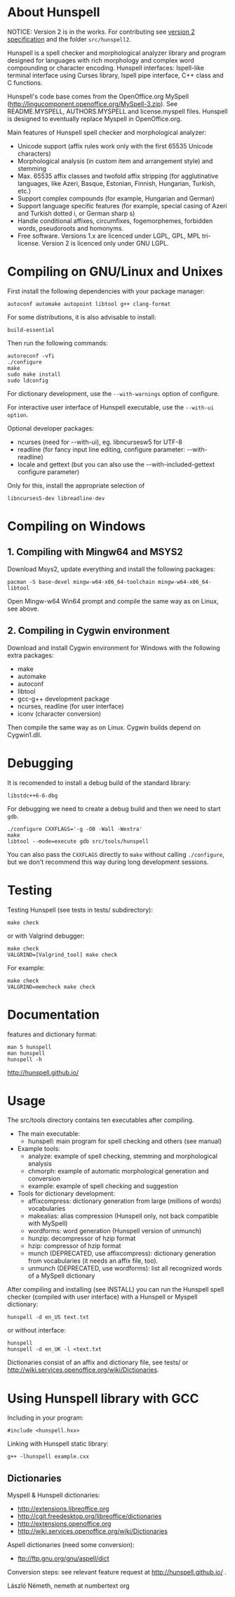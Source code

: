 # About Hunspell

NOTICE: Version 2 is in the works. For contributing see [version 2
specification](https://github.com/hunspell/hunspell/wiki/Version-2-Specification)
and the folder `src/hunspell2`.

Hunspell is a spell checker and morphological analyzer library and
program designed for languages with rich morphology and complex word
compounding or character encoding. Hunspell interfaces: Ispell-like
terminal interface using Curses library, Ispell pipe interface, C++
class and C functions.

Hunspell's code base comes from the OpenOffice.org MySpell
(http://lingucomponent.openoffice.org/MySpell-3.zip). See
README.MYSPELL, AUTHORS.MYSPELL and license.myspell files. Hunspell is
designed to eventually replace Myspell in OpenOffice.org.

Main features of Hunspell spell checker and morphological analyzer:

  - Unicode support (affix rules work only with the first 65535 Unicode
    characters)
  - Morphological analysis (in custom item and arrangement style) and
    stemming
  - Max. 65535 affix classes and twofold affix stripping (for
    agglutinative languages, like Azeri, Basque, Estonian, Finnish,
    Hungarian, Turkish, etc.)
  - Support complex compounds (for example, Hungarian and German)
  - Support language specific features (for example, special casing of
    Azeri and Turkish dotted i, or German sharp s)
  - Handle conditional affixes, circumfixes, fogemorphemes, forbidden
    words, pseudoroots and homonyms.
  - Free software. Versions 1.x are licenced under LGPL, GPL, MPL
    tri-license. Version 2 is licenced only under GNU LGPL.

# Compiling on GNU/Linux and Unixes

First install the following dependencies with your package manager:

    autoconf automake autopoint libtool g++ clang-format

For some distributions, it is also advisable to install:

    build-essential

Then run the following commands:

    autoreconf -vfi
    ./configure
    make
    sudo make install
    sudo ldconfig

For dictionary development, use the `--with-warnings` option of
configure.

For interactive user interface of Hunspell executable, use the
`--with-ui option`.

Optional developer packages:

  - ncurses (need for --with-ui), eg. libncursesw5 for UTF-8
  - readline (for fancy input line editing, configure parameter:
    --with-readline)
  - locale and gettext (but you can also use the --with-included-gettext
    configure parameter)

Only for this, install the appropriate selection of

    libncurses5-dev libreadline-dev

# Compiling on Windows

## 1\. Compiling with Mingw64 and MSYS2

Download Msys2, update everything and install the following
    packages:

    pacman -S base-devel mingw-w64-x86_64-toolchain mingw-w64-x86_64-libtool

Open Mingw-w64 Win64 prompt and compile the same way as on Linux, see
above.

## 2\. Compiling in Cygwin environment

Download and install Cygwin environment for Windows with the following
extra packages:

  - make
  - automake
  - autoconf
  - libtool
  - gcc-g++ development package
  - ncurses, readline (for user interface)
  - iconv (character conversion)

Then compile the same way as on Linux. Cygwin builds depend on
Cygwin1.dll.

# Debugging

It is recomended to install a debug build of the standard library:

    libstdc++6-6-dbg

For debugging we need to create a debug build and then we need to start
`gdb`.

    ./configure CXXFLAGS='-g -O0 -Wall -Wextra'
    make
    libtool --mode=execute gdb src/tools/hunspell

You can also pass the `CXXFLAGS` directly to `make` without calling
`./configure`, but we don't recommend this way during long development
sessions.

# Testing

Testing Hunspell (see tests in tests/ subdirectory):

    make check

or with Valgrind debugger:

    make check
    VALGRIND=[Valgrind_tool] make check

For example:

    make check
    VALGRIND=memcheck make check

# Documentation

features and dictionary format:

    man 5 hunspell
    man hunspell
    hunspell -h

http://hunspell.github.io/

# Usage

The src/tools directory contains ten executables after compiling.

  - The main executable:
      - hunspell: main program for spell checking and others (see
        manual)
  - Example tools:
      - analyze: example of spell checking, stemming and morphological
        analysis
      - chmorph: example of automatic morphological generation and
        conversion
      - example: example of spell checking and suggestion
  - Tools for dictionary development:
      - affixcompress: dictionary generation from large (millions of
        words) vocabularies
      - makealias: alias compression (Hunspell only, not back compatible
        with MySpell)
      - wordforms: word generation (Hunspell version of unmunch)
      - hunzip: decompressor of hzip format
      - hzip: compressor of hzip format
      - munch (DEPRECATED, use affixcompress): dictionary generation
        from vocabularies (it needs an affix file, too).
      - unmunch (DEPRECATED, use wordforms): list all recognized words
        of a MySpell dictionary

After compiling and installing (see INSTALL) you can run the Hunspell
spell checker (compiled with user interface) with a Hunspell or Myspell
dictionary:

    hunspell -d en_US text.txt

or without interface:

    hunspell
    hunspell -d en_UK -l <text.txt

Dictionaries consist of an affix and dictionary file, see tests/ or
http://wiki.services.openoffice.org/wiki/Dictionaries.

# Using Hunspell library with GCC

Including in your program:

    #include <hunspell.hxx>

Linking with Hunspell static library:

``` 
g++ -lhunspell example.cxx 
```

## Dictionaries

Myspell & Hunspell dictionaries:

  - http://extensions.libreoffice.org
  - http://cgit.freedesktop.org/libreoffice/dictionaries
  - http://extensions.openoffice.org
  - http://wiki.services.openoffice.org/wiki/Dictionaries

Aspell dictionaries (need some conversion):

  - ftp://ftp.gnu.org/gnu/aspell/dict

Conversion steps: see relevant feature request at
http://hunspell.github.io/ .

László Németh, nemeth at numbertext org

